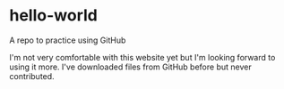 # hello-world
A repo to practice using GitHub

I'm not very comfortable with this website yet but I'm looking forward to using it more. I've downloaded files from GitHub before but never contributed.
